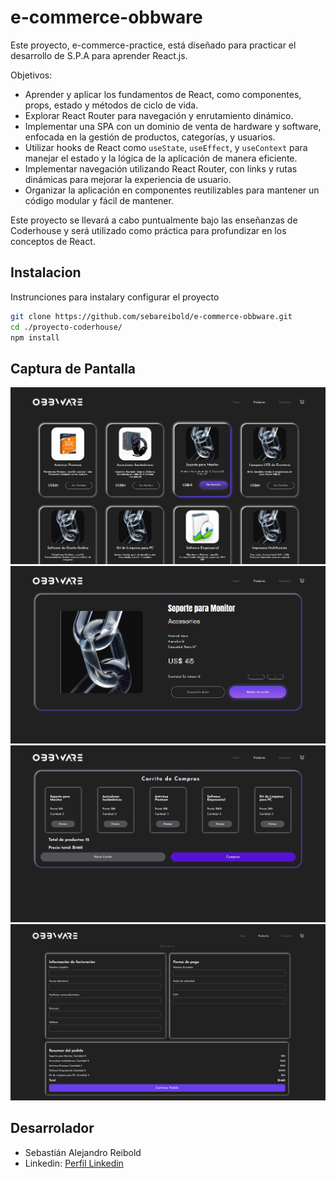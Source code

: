 # e-commerce-obbware
Este proyecto, e-commerce-practice, está diseñado para practicar el desarrollo de S.P.A para aprender React.js.

Objetivos:
- Aprender y aplicar los fundamentos de React, como componentes, props, estado y métodos de ciclo de vida.
- Explorar React Router para navegación y enrutamiento dinámico.
- Implementar una SPA con un dominio de venta de hardware y software, enfocada en la gestión de productos, categorías, y usuarios.
- Utilizar hooks de React como `useState`, `useEffect`, y `useContext` para manejar el estado y la lógica de la aplicación de manera eficiente.
- Implementar navegación utilizando React Router, con links y rutas dinámicas para mejorar la experiencia de usuario.
- Organizar la aplicación en componentes reutilizables para mantener un código modular y fácil de mantener.

Este proyecto se llevará a cabo puntualmente bajo las enseñanzas de Coderhouse y será utilizado como práctica para profundizar en los conceptos de React.

## Instalacion
Instrunciones para instalary configurar el proyecto

```bash
git clone https://github.com/sebareibold/e-commerce-obbware.git
cd ./proyecto-coderhouse/
npm install
```

## Captura de Pantalla 
![captura-obbware-productos](/proyecto-obbware/public/captura-obbware-productos.png)
![captura-obbware-productosDetail](/proyecto-obbware/public/captura-obbware-productosdetail.png)
![captura-obbware-carrito](/proyecto-obbware/public/captura-obbware-carrito.png)
![captura-obbware-chekhout](/proyecto-obbware/public/captura-obbware-checkout.png)


## Desarrolador
 -  Sebastián Alejandro Reibold  
 -  Linkedin: [Perfil Linkedin](https://www.linkedin.com/in/sebastian-alejandro-reibold-783a73297/)
